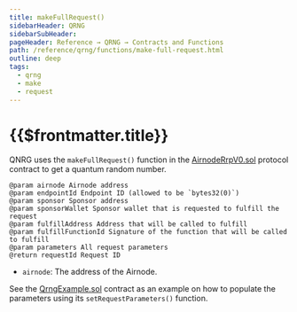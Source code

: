```yaml
---
title: makeFullRequest()
sidebarHeader: QRNG
sidebarSubHeader:
pageHeader: Reference → QRNG → Contracts and Functions
path: /reference/qrng/functions/make-full-request.html
outline: deep
tags:
  - qrng
  - make
  - request
---
```


<PageHeader/>

<SearchHighlight/>

# {{$frontmatter.title}}

QNRG uses the `makeFullRequest()` function in the
[AirnodeRrpV0.sol](https://github.com/api3dao/airnode/blob/master/packages/airnode-protocol/contracts/rrp/AirnodeRrpV0.sol)
protocol contract to get a quantum random number.

```
@param airnode Airnode address
@param endpointId Endpoint ID (allowed to be `bytes32(0)`)
@param sponsor Sponsor address
@param sponsorWallet Sponsor wallet that is requested to fulfill the request
@param fulfillAddress Address that will be called to fulfill
@param fulfillFunctionId Signature of the function that will be called to fulfill
@param parameters All request parameters
@return requestId Request ID
```

- `airnode`: The address of the Airnode.

See the [QrngExample.sol](../qrng-example.md) contract as an example on how to
populate the parameters using its `setRequestParameters()` function.
